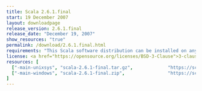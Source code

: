 ```yaml
---
title: Scala 2.6.1.final
start: 19 December 2007
layout: downloadpage
release_version: 2.6.1.final
release_date: "December 19, 2007"
show_resources: "true"
permalink: /download/2.6.1.final.html
requirements: "This Scala software distribution can be installed on any Unix-like or Windows system. It requires the Java runtime version 1.6 or 1.7."
license: <a href="https://opensource.org/licenses/BSD-3-Clause">3-clause BSD license</a>
resources: [
  ["-main-unixsys", "scala-2.6.1-final.tar.gz",             "https://scala-lang.org/files/archive/scala-2.6.1-final.tar.gz",                "Mac OS X, Unix, Cygwin",  "14 MB"],
  ["-main-windows", "scala-2.6.1-final.zip",                "https://scala-lang.org/files/archive/scala-2.6.1-final.zip",                   "Windows",                 "16 MB"]
]
---
```





